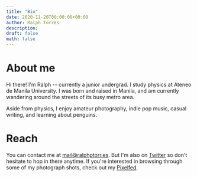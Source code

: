 ```yaml
---
title: "Bio"
date: 2020-11-20T00:00:00+00:00
author: Ralph Torres
description: 
draft: false
math: false
---
```


# About me

Hi there! I'm Ralph -- currently a junior undergrad. I study physics at Ateneo de Manila University. I was born and raised in Manila, and am currently wandering around the streets of its busy metro area.

Aside from physics, I enjoy amateur photography, indie pop music, casual writing, and learning about penguins.

# Reach

You can contact me at mail@ralphptorr.es.
But I'm also on [Twitter](https://twitter.com/ralphptorres) so don't hesitate to hop in there anytime. If you're interested in browsing through some of my photograph shots, check out my [Pixelfed](https://pixelfed.social/ralphptorres).
